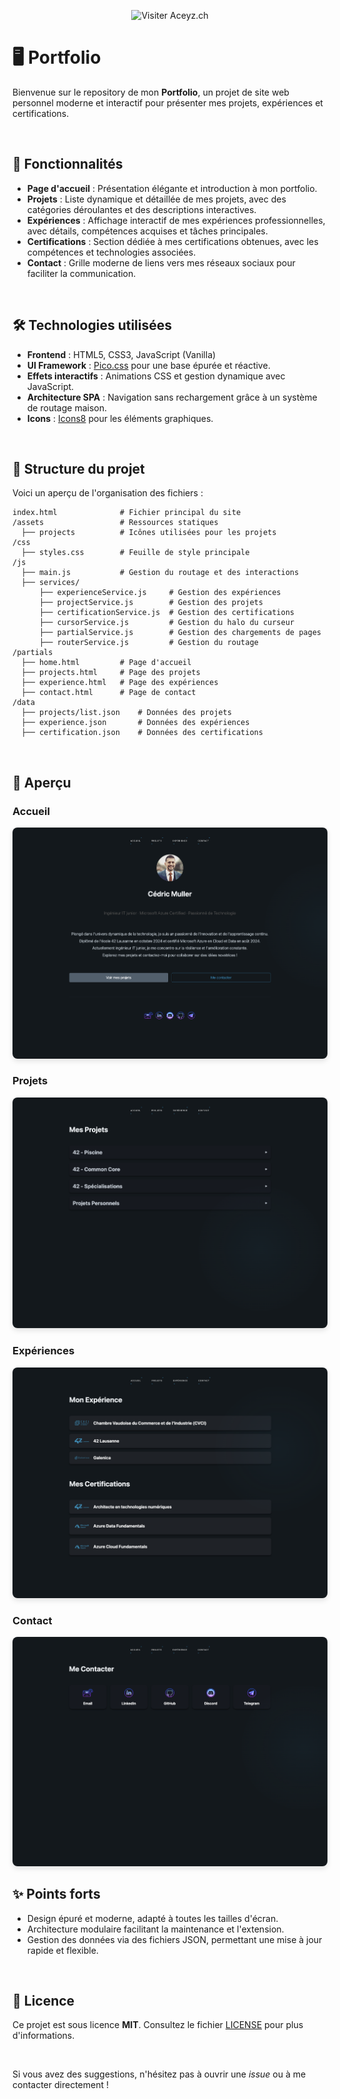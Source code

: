 <p align="center">
  <a href="https://aceyz.ch" target="_blank" style="text-decoration:none;">
    <img src="https://img.shields.io/badge/Visiter%20le%20Site-Aceyz.ch-1AA3CC?style=for-the-badge" alt="Visiter Aceyz.ch">
  </a>
</p>

# 🖥️ Portfolio

Bienvenue sur le repository de mon **Portfolio**, un projet de site web personnel moderne et interactif pour présenter mes projets, expériences et certifications.

<br>

## 🌟 Fonctionnalités

- **Page d'accueil** : Présentation élégante et introduction à mon portfolio.
- **Projets** : Liste dynamique et détaillée de mes projets, avec des catégories déroulantes et des descriptions interactives.
- **Expériences** : Affichage interactif de mes expériences professionnelles, avec détails, compétences acquises et tâches principales.
- **Certifications** : Section dédiée à mes certifications obtenues, avec les compétences et technologies associées.
- **Contact** : Grille moderne de liens vers mes réseaux sociaux pour faciliter la communication.

<br>

## 🛠️ Technologies utilisées

- **Frontend** : HTML5, CSS3, JavaScript (Vanilla)
- **UI Framework** : [Pico.css](https://picocss.com) pour une base épurée et réactive.
- **Effets interactifs** : Animations CSS et gestion dynamique avec JavaScript.
- **Architecture SPA** : Navigation sans rechargement grâce à un système de routage maison.
- **Icons** : [Icons8](https://icons8.com) pour les éléments graphiques.

<br>

## 📂 Structure du projet

Voici un aperçu de l'organisation des fichiers :

```
index.html              # Fichier principal du site
/assets                 # Ressources statiques
  ├── projects          # Icônes utilisées pour les projets
/css
  ├── styles.css        # Feuille de style principale
/js
  ├── main.js           # Gestion du routage et des interactions
  ├── services/
      ├── experienceService.js     # Gestion des expériences
      ├── projectService.js        # Gestion des projets
      ├── certificationService.js  # Gestion des certifications
      ├── cursorService.js         # Gestion du halo du curseur
      ├── partialService.js        # Gestion des chargements de pages
      ├── routerService.js         # Gestion du routage
/partials
  ├── home.html         # Page d'accueil
  ├── projects.html     # Page des projets
  ├── experience.html   # Page des expériences
  ├── contact.html      # Page de contact
/data
  ├── projects/list.json    # Données des projets
  ├── experience.json       # Données des expériences
  ├── certification.json    # Données des certifications
```

<br>

## 📸 Aperçu

### Accueil
<img src="git_utils/1.png" alt="Accueil" style="border-radius: 8px; box-shadow: 0 4px 8px rgba(0, 0, 0, 0.1);" />

### Projets
<img src="git_utils/2.png" alt="Projets" style="border-radius: 8px; box-shadow: 0 4px 8px rgba(0, 0, 0, 0.1);" />

### Expériences
<img src="git_utils/3.png" alt="Expériences" style="border-radius: 8px; box-shadow: 0 4px 8px rgba(0, 0, 0, 0.1);" />

### Contact
<img src="git_utils/4.png" alt="Contact" style="border-radius: 8px; box-shadow: 0 4px 8px rgba(0, 0, 0, 0.1);" />

<br>

## ✨ Points forts

- Design épuré et moderne, adapté à toutes les tailles d'écran.
- Architecture modulaire facilitant la maintenance et l'extension.
- Gestion des données via des fichiers JSON, permettant une mise à jour rapide et flexible.

<br>

## 📜 Licence

Ce projet est sous licence **MIT**. Consultez le fichier [LICENSE](./LICENSE) pour plus d'informations.

<br>

Si vous avez des suggestions, n'hésitez pas à ouvrir une *issue* ou à me contacter directement !
